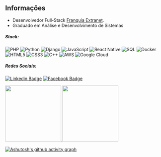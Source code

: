 ## Informações
* Desenvolvedor Full-Stack  <a href="https://www.extranet.com.br/" target="_blank" rel="noopener noreferrer" >Franquia Extranet</a>.
* Graduado em Análise e Desenvolvimento de Sistemas
##### Stack:
![PHP](https://img.shields.io/badge/-PHP-1a165f?style=flat-square&logo=php)
![Python](https://img.shields.io/badge/-Python-0c0c0c?style=flat-square&logo=python)
![Django](https://img.shields.io/badge/Django-109934?style=flat-square&logo=django)
![JavaScript](https://img.shields.io/badge/-JavaScript-9e7e15?style=flat-square&logo=javascript)
![React Native](https://img.shields.io/badge/ReactNative-000000?style=flat-square&logo=react)
![SQL](https://img.shields.io/badge/-MySQL-5299cc?style=flat-square&logo=mysql)
![Docker](https://img.shields.io/badge/Docker-000000?style=flat-square&logo=docker)
![HTML5](https://img.shields.io/badge/-HTML5-E34F26?style=flat-square&logo=html5&logoColor=white)
![CSS3](https://img.shields.io/badge/-CSS3-1572B6?style=flat-square&logo=css3)
![C++](https://img.shields.io/badge/-C,%20C%2B%2B-54778c?style=flat-square&logo=c%2B%2B)
![AWS](https://img.shields.io/badge/AWS-000000?style=flat-square&logo=amazon)
![Google Cloud](https://img.shields.io/badge/GCP-808080?style=flat-square&logo=googlecloud)
##### Redes Sociais:
[![Linkedin Badge](https://img.shields.io/badge/-LinkedIn-blue?style=flat-square&logo=Linkedin&logoColor=white&link=https://www.linkedin.com/in/dhionathan-jobim-19905b1a4/)](https://www.linkedin.com/in/dhionathan-jobim-19905b1a4/)
[![Facebook Badge](https://img.shields.io/badge/-Facebook-blue)](https://www.facebook.com/dhionathan.jobim)




<a href="https://github.com/dhionathan01">
<img height="180em" src="https://github-readme-stats-sigma-five.vercel.app/api?username=dhionathan01&show_icons=true&theme=nord&include_all_commits=true&count_private=true"/>
<img height="180em" src="https://github-readme-stats-sigma-five.vercel.app/api/top-langs/?username=dhionathan01&size_weight=0&count_weight=1&layout=compact&langs_count=7&theme=nord"/>

[![Ashutosh's github activity graph](https://github-readme-activity-graph.vercel.app/graph?username=dhionathan01&theme=dracula)](https://github.com/ashutosh00710/github-readme-activity-graph)




